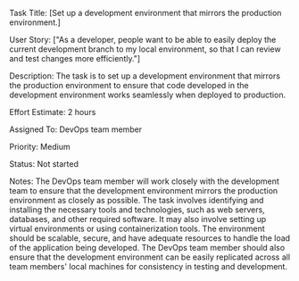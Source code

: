 Task Title: [Set up a development environment that mirrors the production environment.]

User Story: ["As a developer, people want to be able to easily deploy the current development branch to my local environment, so that I can review and test changes more efficiently."]

Description: The task is to set up a development environment that mirrors the production environment to ensure that code developed in the development environment works seamlessly when deployed to production.

Effort Estimate: 2 hours

Assigned To: DevOps team member

Priority: Medium

Status: Not started

Notes: The DevOps team member will work closely with the development team to ensure that the development environment mirrors the production environment as closely as possible. The task involves identifying and installing the necessary tools and technologies, such as web servers, databases, and other required software. It may also involve setting up virtual environments or using containerization tools. The environment should be scalable, secure, and have adequate resources to handle the load of the application being developed. The DevOps team member should also ensure that the development environment can be easily replicated across all team members' local machines for consistency in testing and development.